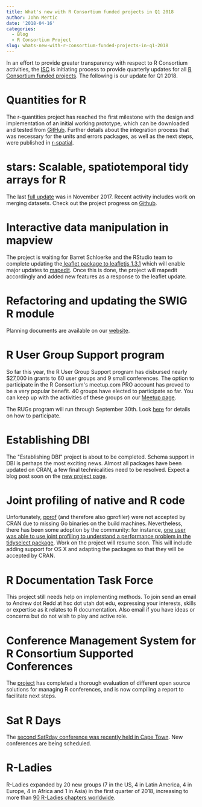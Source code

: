 ```yaml
---
title: What's new with R Consortium funded projects in Q1 2018
author: John Mertic
date: '2018-04-16'
categories:
  - Blog
  - R Consortium Project
slug: whats-new-with-r-consortium-funded-projects-in-q1-2018
---
```


In an effort to provide greater transparency with respect to R Consortium activities, the [ISC](https://www.r-consortium.org/about/governance) is initiating process to provide quarterly updates for all [R Consortium funded projects](https://www.r-consortium.org/projects/awarded-projects). The following is our update for Q1 2018.

# Quantities for R

The r-quantities project has reached the first milestone with the design and implementation of an initial working prototype, which can be downloaded and tested from [GitHub](https://github.com/r-quantities/quantities). Further details about the integration process that was necessary for the units and errors packages, as well as the next steps, were published in [r-spatial](http://r-spatial.org/r/2018/03/01/quantities-first-prototype.html).

# stars: Scalable, spatiotemporal tidy arrays for R

The last [full update](https://www.r-spatial.org/r/2017/11/23/stars1.html) was in November 2017. Recent activity includes work on merging datasets. Check out the project progress on [Github](https://github.com/r-spatial/stars).

# Interactive data manipulation in mapview

The project is waiting for Barret Schloerke and the RStudio team to complete updating the[ leaflet package to leafletjs 1.3.1](https://rstudio.github.io/leaflet/) which will enable major updates to [mapedit](https://github.com/r-spatial/mapedit). Once this is done, the project will mapedit accordingly and added new features as a response to the leaflet update.

# Refactoring and updating the SWIG R module

Planning documents are available on our [website](https://richardbeare.github.io/RConsortiumSwig/).

# R User Group Support program

So far this year, the R User Group Support program has disbursed nearly $27,000 in grants to 60 user groups and 9 small conferences. The option to participate in the R Consortium's meetup.com PRO account has proved to be a very popular benefit. 40 groups have elected to participate so far. You can keep up with the activities of these groups on our [Meetup page](https://www.meetup.com/pro/r-user-groups/).

The RUGs program will run through September 30th. Look [here](https://www.r-consortium.org/projects/r-user-group-support-program) for details on how to participate.

# Establishing DBI

The "Establishing DBI" project is about to be completed. Schema support in DBI is perhaps the most exciting news. Almost all packages have been updated on CRAN, a few final technicalities need to be resolved. Expect a blog post soon on the [new project page](https://r-dbi.org).

# Joint profiling of native and R code

Unfortunately, [pprof](https://github.com/r-prof/r-pprof) (and therefore also gprofiler) were not accepted by CRAN due to missing Go binaries on the build machines. Nevertheless, there has been some adoption by the community: for instance, [one user was able to use joint profiling to understand a performance problem in the tidyselect package](https://github.com/tidyverse/tidyselect/issues/56). Work on the project will resume soon. This will include adding support for OS X and adapting the packages so that they will be accepted by CRAN.

# R Documentation Task Force

This project still needs help on implementing methods. To join send an email to Andrew dot Redd at hsc dot utah dot edu, expressing your interests, skills or expertise as it relates to R documentation. Also email if you have ideas or concerns but do not wish to play and active role.

# Conference Management System for R Consortium Supported Conferences

The [project](https://hturner.github.io/conf-management-proposal/conference-management-proposal.html) has completed a thorough evaluation of different open source solutions for managing R conferences, and is now compiling a report to facilitate next steps.

# Sat R Days

The [second SatRday conference was recently held in Cape Town](https://capetown2018.satrdays.org/). New conferences are being scheduled.

# R-Ladies

R-Ladies expanded by 20 new groups (7 in the US, 4 in Latin America, 4 in Europe, 4 in Africa and 1 in Asia) in the first quarter of 2018, increasing to more than [90 R-Ladies chapters worldwide](https://rladies.org/).

